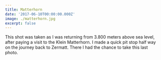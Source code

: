 ```yaml
---
title: Matterhorn
date: '2017-06-10T00:00:00.000Z'
image: ./matterhorn.jpg
excerpt: false
---
```


This shot was taken as I was returning from 3.800 meters above sea level, after paying a visit to the Klein Matterhorn. I made a quick pit stop half way on the journey back to Zermatt. There I had the chance to take this last photo.
